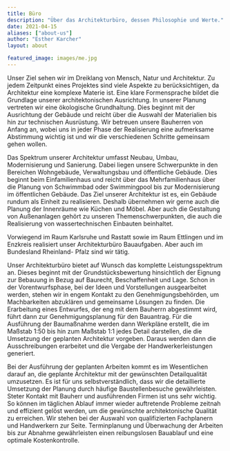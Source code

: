```yaml
---
title: Büro
description: "Über das Architekturbüro, dessen Philosophie und Werte."
date: 2021-04-15
aliases: ["about-us"]
author: "Esther Karcher"
layout: about

featured_image: images/me.jpg
---
```

Unser Ziel sehen wir im Dreiklang von Mensch, Natur und Architektur. Zu jedem Zeitpunkt eines Projektes sind viele Aspekte zu berücksichtigen, da Architektur eine komplexe Materie ist. Eine klare Formensprache bildet die Grundlage unserer architektonischen Ausrichtung. In unserer Planung vertreten wir eine ökologische Grundhaltung. Dies beginnt mit der Ausrichtung der Gebäude und reicht über die Auswahl der Materialien bis hin zur technischen Ausrüstung. Wir betreuen unsere Bauherren von Anfang an, wobei uns in jeder Phase der Realisierung eine aufmerksame Abstimmung wichtig ist und wir die verschiedenen Schritte gemeinsam gehen wollen.

Das Spektrum unserer Architektur umfasst Neubau, Umbau, Modernisierung und Sanierung. Dabei liegen unsere Schwerpunkte in den Bereichen Wohngebäude, Verwaltungsbau und öffentliche Gebäude. Dies beginnt beim Einfamilienhaus und reicht über das Mehrfamilienhaus über die Planung von Schwimmbad oder Swimmingpool bis zur Modernisierung im öffentlichen Gebäude. Das Ziel unserer Architektur ist es, ein Gebäude rundum als Einheit zu realisieren. Deshalb übernehmen wir gerne auch die Planung der Innenräume wie Küchen und Möbel. Aber auch die Gestaltung von Außenanlagen gehört zu unseren Themenschwerpunkten, die auch die Realisierung von wassertechnischen Einbauten beinhaltet. 

Vorwiegend im Raum Karlsruhe und Rastatt sowie im Raum Ettlingen und im Enzkreis realisiert unser Architekturbüro Bauaufgaben. Aber auch im Bundesland Rheinland- Pfalz sind wir tätig. 

Unser Architekturbüro bietet auf Wunsch das komplette Leistungsspektrum an. Dieses beginnt mit der Grundstücksbewertung hinsichtlich der Eignung zur Bebauung in Bezug auf Baurecht, Beschaffenheit und Lage. Schon in der Vorentwurfsphase, bei der Ideen und Vorstellungen ausgearbeitet werden, stehen wir in engem Kontakt zu den Genehmigungsbehörden, um Machbarkeiten abzuklären und gemeinsame Lösungen zu finden. Die Erarbeitung eines Entwurfes, der eng mit dem Bauherrn abgestimmt wird, führt dann zur Genehmigungsplanung für den Bauantrag. Für die Ausführung der Baumaßnahme werden dann Werkpläne erstellt, die im Maßstab 1:50 bis hin zum Maßstab 1:1 jedes Detail darstellen, die die Umsetzung der geplanten Architektur vorgeben.  Daraus werden dann die Ausschreibungen erarbeitet und die Vergabe der Handwerkerleistungen generiert. 

Bei der Ausführung der geplanten Arbeiten kommt es im Wesentlichen darauf an, die geplante Architektur mit der gewünschten Detailqualität umzusetzen. Es ist für uns selbstverständlich, dass wir die detaillierte Umsetzung der Planung durch häufige Baustellenbesuche gewährleisten. Steter Kontakt mit Bauherr und ausführenden Firmen ist uns sehr wichtig. So können im täglichen Ablauf immer wieder auftretende Probleme zeitnah und effizient gelöst werden, um die gewünschte architektonische Qualität zu erreichen. Wir stehen bei der Auswahl von qualifizierten Fachplanern und Handwerkern zur Seite. Terminplanung und Überwachung der Arbeiten bis zur Abnahme gewährleisten einen reibungslosen Bauablauf und eine optimale Kostenkontrolle.